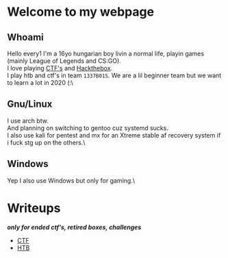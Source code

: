 # Welcome to my webpage


## Whoami

Hello every1 I'm a 16yo hungarian boy livin a normal life, playin games (mainly League of Legends and CS:GO).\
I love playing [CTF's](https://ctftime.org/team/107200) and [Hackthebox](https://www.hackthebox.eu/profile/112519).\
I play htb and ctf's in team `1337B01S`. We are a lil beginner team but we want to learn a lot in 2020 (:\

## Gnu/Linux

I use arch btw.\
And planning on switching to gentoo cuz systemd sucks.\
I also use kali for pentest and mx for an Xtreme stable af recovery system if i fuck stg up on the others.\

## Windows

Yep I also use Windows but only for gaming.\


# Writeups

***only for ended ctf's, retired boxes, challenges***

- [CTF](writeups/ctf)
- [HTB](writeups/htb)
